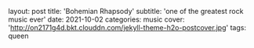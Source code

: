 layout: post
title: 'Bohemian Rhapsody'
subtitle: 'one of the greatest rock music ever'
date: 2021-10-02
categories: music
cover: 'http://on2171g4d.bkt.clouddn.com/jekyll-theme-h2o-postcover.jpg'
tags:   queen
